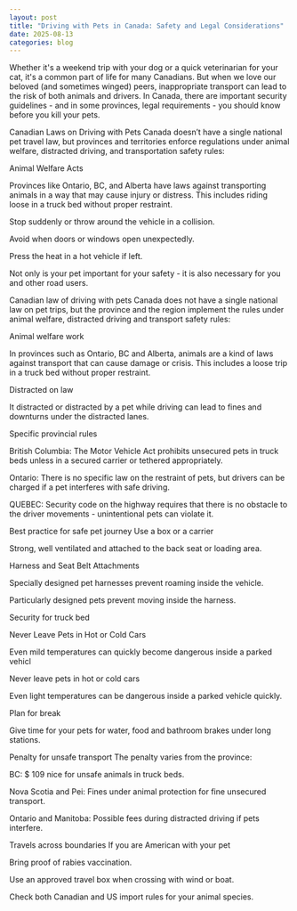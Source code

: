 ```yaml
---
layout: post
title: "Driving with Pets in Canada: Safety and Legal Considerations"
date: 2025-08-13
categories: blog
---
```


Whether it's a weekend trip with your dog or a quick veterinarian for your cat, it's a common part of life for many Canadians. But when we love our beloved (and sometimes winged) peers, inappropriate transport can lead to the risk of both animals and drivers. In Canada, there are important security guidelines - and in some provinces, legal requirements - you should know before you kill your pets.

Canadian Laws on Driving with Pets
Canada doesn’t have a single national pet travel law, but provinces and territories enforce regulations under animal welfare, distracted driving, and transportation safety rules:

Animal Welfare Acts

Provinces like Ontario, BC, and Alberta have laws against transporting animals in a way that may cause injury or distress. This includes riding loose in a truck bed without proper restraint.

Stop suddenly or throw around the vehicle in a collision.

Avoid when doors or windows open unexpectedly.

Press the heat in a hot vehicle if left.

Not only is your pet important for your safety - it is also necessary for you and other road users.

Canadian law of driving with pets
Canada does not have a single national law on pet trips, but the province and the region implement the rules under animal welfare, distracted driving and transport safety rules:

Animal welfare work

In provinces such as Ontario, BC and Alberta, animals are a kind of laws against transport that can cause damage or crisis. This includes a loose trip in a truck bed without proper restraint.

Distracted on law

It distracted or distracted by a pet while driving can lead to fines and downturns under the distracted lanes.

Specific provincial rules

British Columbia: The Motor Vehicle Act prohibits unsecured pets in truck beds unless in a secured carrier or tethered appropriately.

Ontario: There is no specific law on the restraint of pets, but drivers can be charged if a pet interferes with safe driving.

QUEBEC: Security code on the highway requires that there is no obstacle to the driver movements - unintentional pets can violate it.

Best practice for safe pet journey
Use a box or a carrier

Strong, well ventilated and attached to the back seat or loading area.

Harness and Seat Belt Attachments

Specially designed pet harnesses prevent roaming inside the vehicle.

Particularly designed pets prevent moving inside the harness.

Security for truck bed

Never Leave Pets in Hot or Cold Cars

Even mild temperatures can quickly become dangerous inside a parked vehicl

Never leave pets in hot or cold cars

Even light temperatures can be dangerous inside a parked vehicle quickly.

Plan for break

Give time for your pets for water, food and bathroom brakes under long stations.

Penalty for unsafe transport
The penalty varies from the province:

BC: $ 109 nice for unsafe animals in truck beds.

Nova Scotia and Pei: Fines under animal protection for fine unsecured transport.

Ontario and Manitoba: Possible fees during distracted driving if pets interfere.

Travels across boundaries
If you are American with your pet

Bring proof of rabies vaccination.

Use an approved travel box when crossing with wind or boat.

Check both Canadian and US import rules for your animal species.
